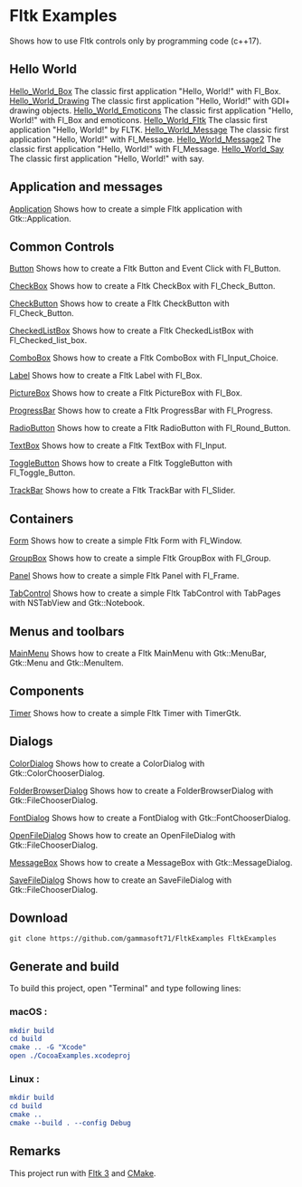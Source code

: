 
# Fltk Examples

Shows how to use Fltk controls only by programming code (c++17).

## Hello World

[Hello_World_Box](src/Hello_Worlds/Hello_World_Box) The classic first application "Hello, World!" with Fl_Box.
[Hello_World_Drawing](src/Hello_Worlds/Hello_World_Drawing) The classic first application "Hello, World!" with GDI+ drawing objects.
[Hello_World_Emoticons](src/Hello_Worlds/Hello_World_Emoticons) The classic first application "Hello, World!" with Fl_Box and emoticons.
[Hello_World_Fltk](src/Hello_Worlds/Hello_World_Fltk) The classic first application "Hello, World!" by FLTK.
[Hello_World_Message](src/Hello_Worlds/Hello_World_Message) The classic first application "Hello, World!" with Fl_Message.
[Hello_World_Message2](src/Hello_Worlds/Hello_World_Message2) The classic first application "Hello, World!" with Fl_Message.
[Hello_World_Say](src/Hello_Worlds/Hello_World_Say) The classic first application "Hello, World!" with say.

## Application and messages

[Application](src/Application) Shows how to create a simple Fltk application with Gtk::Application.

## Common Controls

[Button](src/Button) Shows how to create a Fltk Button and Event Click with Fl_Button.

[CheckBox](src/CheckBox) Shows how to create a Fltk CheckBox with Fl_Check_Button.

[CheckButton](src/CheckButton) Shows how to create a Fltk CheckButton with Fl_Check_Button.

[CheckedListBox](src/CheckedListBox) Shows how to create a Fltk CheckedListBox with Fl_Checked_list_box.

[ComboBox](src/ComboBox) Shows how to create a Fltk ComboBox with Fl_Input_Choice.

[Label](src/Label) Shows how to create a Fltk Label with Fl_Box.

[PictureBox](src/PictureBox) Shows how to create a Fltk PictureBox with Fl_Box.

[ProgressBar](src/ProgressBar) Shows how to create a Fltk ProgressBar with Fl_Progress.

[RadioButton](src/RadioButton) Shows how to create a Fltk RadioButton with Fl_Round_Button.

[TextBox](src/TextBox) Shows how to create a Fltk TextBox with Fl_Input.

[ToggleButton](src/ToggleButton) Shows how to create a Fltk ToggleButton with Fl_Toggle_Button.

[TrackBar](src/TrackBar) Shows how to create a Fltk TrackBar with Fl_Slider.

## Containers

[Form](src/Form) Shows how to create a simple Fltk Form with Fl_Window.

[GroupBox](src/GroupBox) Shows how to create a simple Fltk GroupBox with Fl_Group.

[Panel](src/Panel) Shows how to create a simple Fltk Panel with Fl_Frame.

[TabControl](src/TabControl) Shows how to create a simple Fltk TabControl with TabPages with NSTabView and Gtk::Notebook.

## Menus and toolbars

[MainMenu](src/MainMenu) Shows how to create a Fltk MainMenu with Gtk::MenuBar, Gtk::Menu and Gtk::MenuItem.

## Components

[Timer](src/Timer) Shows how to create a simple Fltk Timer with TimerGtk.

## Dialogs

[ColorDialog](src/ColorDialog) Shows how to create a ColorDialog with Gtk::ColorChooserDialog.

[FolderBrowserDialog](src/FolderBrowserDialog) Shows how to create a FolderBrowserDialog with Gtk::FileChooserDialog.

[FontDialog](src/FontDialog) Shows how to create a FontDialog with Gtk::FontChooserDialog.

[OpenFileDialog](src/OpenFileDialog) Shows how to create an OpenFileDialog with Gtk::FileChooserDialog.

[MessageBox](src/MessageBox) Shows how to create a MessageBox with Gtk::MessageDialog.

[SaveFileDialog](src/SaveFileDialog) Shows how to create an SaveFileDialog with Gtk::FileChooserDialog.

## Download

``` shell
git clone https://github.com/gammasoft71/FltkExamples FltkExamples
```

## Generate and build

To build this project, open "Terminal" and type following lines:

### macOS :

``` cmake
mkdir build
cd build
cmake .. -G "Xcode"
open ./CocoaExamples.xcodeproj
```


### Linux :

``` cmake
mkdir build
cd build
cmake .. 
cmake --build . --config Debug
```

## Remarks

This project run with [Fltk 3](https://www.Fltk.org) and [CMake](https://cmake.org).

